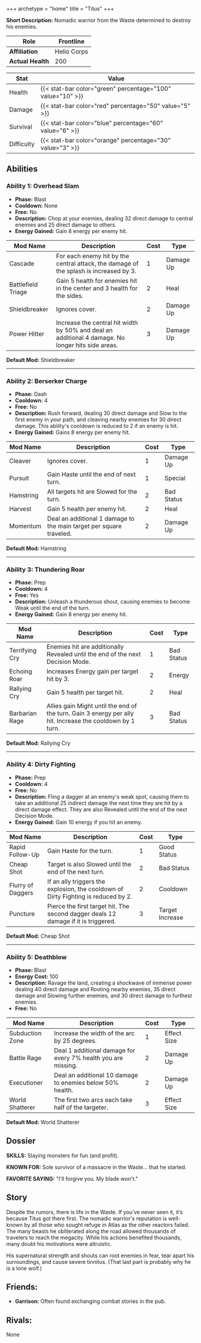 +++
archetype = "home"
title = "Titus"
+++

**Short Description:** Nomadic warrior from the Waste determined to destroy his enemies.

| **Role**          | Frontline   |
| ----------------- | ----------- |
| **Affiliation**   | Helio Corps |
| **Actual Health** | 200         |

| **Stat**   | **Value**                                                  |
| ---------- | ---------------------------------------------------------- |
| Health     | {{< stat-bar color="green" percentage="100" value="10" >}} |
| Damage     | {{< stat-bar color="red" percentage="50" value="5" >}}     |
| Survival   | {{< stat-bar color="blue" percentage="60" value="6" >}}    |
| Difficulty | {{< stat-bar color="orange" percentage="30" value="3" >}}  |

## Abilities

### Ability 1: Overhead Slam

- **Phase:** Blast
- **Cooldown:** None
- **Free:** No
- **Description:** Chop at your enemies, dealing 32 direct damage to central enemies and 25 direct damage to others.
- **Energy Gained:** Gain 8 energy per enemy hit.

| **Mod Name**       | **Description**                                                                                   | **Cost** | **Type**  |
| ------------------ | ------------------------------------------------------------------------------------------------- | -------- | --------- |
| Cascade            | For each enemy hit by the central attack, the damage of the splash is increased by 3.             | 1        | Damage Up |
| Battlefield Triage | Gain 5 health for enemies hit in the center and 3 health for the sides.                           | 2        | Heal      |
| Shieldbreaker      | Ignores cover.                                                                                    | 2        | Damage Up |
| Power Hitter       | Increase the central hit width by 50% and deal an additional 4 damage. No longer hits side areas. | 3        | Damage Up |

**Default Mod:** Shieldbreaker

---

### Ability 2: Berserker Charge

- **Phase:** Dash
- **Cooldown:** 4
- **Free:** No
- **Description:** Rush forward, dealing 30 direct damage and Slow to the first enemy in your path, and cleaving nearby enemies for 30 direct damage. This ability's cooldown is reduced to 2 if an enemy is hit.
- **Energy Gained:** Gains 8 energy per enemy hit.

| **Mod Name** | **Description**                                                     | **Cost** | **Type**   |
| ------------ | ------------------------------------------------------------------- | -------- | ---------- |
| Cleaver      | Ignores cover.                                                      | 1        | Damage Up  |
| Pursuit      | Gain Haste until the end of next turn.                              | 1        | Special    |
| Hamstring    | All targets hit are Slowed for the turn.                            | 2        | Bad Status |
| Harvest      | Gain 5 health per enemy hit.                                        | 2        | Heal       |
| Momentum     | Deal an additional 1 damage to the main target per square traveled. | 2        | Damage Up  |

**Default Mod:** Hamstring

---

### Ability 3: Thundering Roar

- **Phase:** Prep
- **Cooldown:** 4
- **Free:** Yes
- **Description:** Unleash a thunderous shout, causing enemies to become Weak until the end of the turn.
- **Energy Gained:** Gain 8 energy per enemy hit.

| **Mod Name**   | **Description**                                                                                           | **Cost** | **Type**   |
| -------------- | --------------------------------------------------------------------------------------------------------- | -------- | ---------- |
| Terrifying Cry | Enemies hit are additionally Revealed until the end of the next Decision Mode.                            | 1        | Bad Status |
| Echoing Roar   | Increases Energy gain per target hit by 3.                                                                | 2        | Energy     |
| Rallying Cry   | Gain 5 health per target hit.                                                                             | 2        | Heal       |
| Barbarian Rage | Allies gain Might until the end of the turn. Gain 3 energy per ally hit. Increase the cooldown by 1 turn. | 3        | Bad Status |

**Default Mod:** Rallying Cry

---

### Ability 4: Dirty Fighting

- **Phase:** Prep
- **Cooldown:** 4
- **Free:** No
- **Description:** Fling a dagger at an enemy's weak spot, causing them to take an additional 25 indirect damage the next time they are hit by a direct damage effect. They are also Revealed until the end of the next Decision Mode.
- **Energy Gained:** Gain 10 energy if you hit an enemy.

| **Mod Name**      | **Description**                                                                    | **Cost** | **Type**        |
| ----------------- | ---------------------------------------------------------------------------------- | -------- | --------------- |
| Rapid Follow-Up   | Gain Haste for the turn.                                                           | 1        | Good Status     |
| Cheap Shot        | Target is also Slowed until the end of the next turn.                              | 2        | Bad Status      |
| Flurry of Daggers | If an ally triggers the explosion, the cooldown of Dirty Fighting is reduced by 2. | 2        | Cooldown        |
| Puncture          | Pierce the first target hit. The second dagger deals 12 damage if it is triggered. | 3        | Target Increase |

**Default Mod:** Cheap Shot

---

### Ability 5: Deathblow

- **Phase:** Blast
- **Energy Cost:** 100
- **Description:** Ravage the land, creating a shockwave of immense power dealing 40 direct damage and Rooting nearby enemies, 35 direct damage and Slowing further enemies, and 30 direct damage to furthest enemies.
- **Free:** No

| **Mod Name**    | **Description**                                               | **Cost** | **Type**    |
| --------------- | ------------------------------------------------------------- | -------- | ----------- |
| Subduction Zone | Increase the width of the arc by 25 degrees.                  | 1        | Effect Size |
| Battle Rage     | Deal 1 additional damage for every 7% health you are missing. | 2        | Damage Up   |
| Executioner     | Deal an additional 10 damage to enemies below 50% health.     | 2        | Damage Up   |
| World Shatterer | The first two arcs each take half of the targeter.            | 3        | Effect Size |

**Default Mod:** World Shatterer

## Dossier

**SKILLS:** Slaying monsters for fun (and profit).

**KNOWN FOR:** Sole survivor of a massacre in the Waste… that he started.

**FAVORITE SAYING:** "I'll forgive you. My blade won't."

## Story

Despite the rumors, there is life in the Waste. If you’ve never seen it, it’s because Titus got there first. The nomadic warrior's reputation is well-known by all those who sought refuge in Atlas as the other reactors failed. The many beasts he obliterated along the road allowed thousands of travelers to reach the megacity. While his actions benefited thousands, many doubt his motivations were altruistic.

His supernatural strength and shouts can root enemies in fear, tear apart his surroundings, and cause severe tinnitus. (That last part is probably why he is a lone wolf.)

## Friends:

- **Garrison:** Often found exchanging combat stories in the pub.

## Rivals:

None
